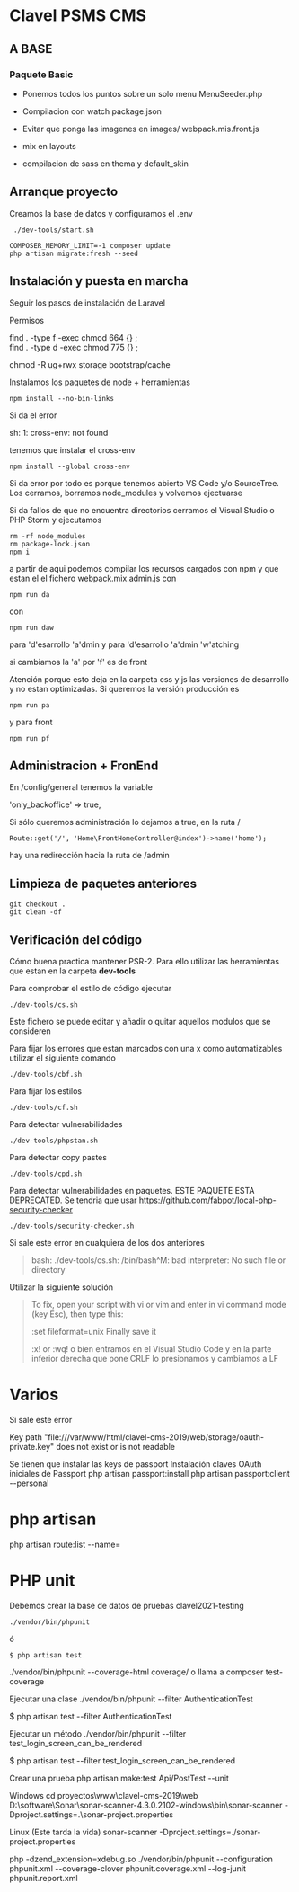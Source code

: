 # Clavel PSMS CMS 


## A BASE

### Paquete Basic
* Ponemos todos los puntos sobre un solo menu
MenuSeeder.php

* Compilacion con watch
package.json
* Evitar que ponga las imagenes en images/
webpack.mis.front.js
* mix en layouts
* compilacion de sass en thema y default_skin



## Arranque proyecto
Creamos la base de datos y configuramos el .env

```
 ./dev-tools/start.sh
```

```
COMPOSER_MEMORY_LIMIT=-1 composer update
php artisan migrate:fresh --seed
```


## Instalación y puesta en marcha
Seguir los pasos de instalación de Laravel

Permisos

find . -type f -exec chmod 664 {} \;   
find . -type d -exec chmod 775 {} \;

chmod -R ug+rwx storage bootstrap/cache

Instalamos los paquetes de node + herramientas 
```
npm install --no-bin-links
```

Si da el error

sh: 1: cross-env: not found

tenemos que instalar el cross-env
```
npm install --global cross-env
```

Si da error por todo es porque tenemos abierto VS Code y/o SourceTree. Los cerramos, borramos node_modules y volvemos ejectuarse


Si da fallos de que no encuentra directorios cerramos el Visual Studio o PHP Storm y ejecutamos
```
rm -rf node_modules
rm package-lock.json
npm i
```

a partir de aqui podemos compilar los recursos cargados con npm y que estan el el fichero webpack.mix.admin.js con
```
npm run da
```
con
```
npm run daw
```
para 'd'esarrollo 'a'dmin y
para 'd'esarrollo 'a'dmin 'w'atching

si cambiamos la 'a' por 'f' es de front

Atención porque esto deja en la carpeta css y js las versiones de desarrollo y no estan optimizadas. Si queremos la versión producción es
```
npm run pa
```
y para front
```
npm run pf
```

## Administracion + FronEnd
En /config/general tenemos la variable

'only_backoffice' => true,

Si sólo queremos administración lo dejamos a true, en la ruta / 

`
Route::get('/', 'Home\FrontHomeController@index')->name('home');
`

hay una redirección hacia la
ruta de /admin

## Limpieza de paquetes anteriores

```
git checkout .
git clean -df
```


## Verificación del código
Cómo buena practica mantener PSR-2. Para ello utilizar las herramientas que estan en la carpeta **dev-tools**

Para comprobar el estilo de código ejecutar
```
./dev-tools/cs.sh
```
Este fichero se puede editar y añadir o quitar aquellos modulos que se consideren

Para fijar los errores que estan marcados con una x como automatizables utilizar el siguiente comando
```
./dev-tools/cbf.sh
```

Para fijar los estilos 
```
./dev-tools/cf.sh
```

Para detectar vulnerabilidades
```
./dev-tools/phpstan.sh
```

Para detectar copy pastes
```
./dev-tools/cpd.sh
```

Para detectar vulnerabilidades en paquetes. ESTE PAQUETE ESTA DEPRECATED. Se tendria que usar https://github.com/fabpot/local-php-security-checker
```
./dev-tools/security-checker.sh
```


Si sale este error en cualquiera de los dos anteriores

> bash: ./dev-tools/cs.sh: /bin/bash^M: bad interpreter: No such file or directory

Utilizar la siguiente solución
> To fix, open your script with vi or vim and enter in vi command mode (key Esc), then type this:
>   
>   :set fileformat=unix
>   Finally save it
>   
>   :x! or :wq!
o bien entramos en el Visual Studio Code y en la parte inferior derecha que pone CRLF lo presionamos y cambiamos a LF




# Varios
Si sale este error

 Key path "file:///var/www/html/clavel-cms-2019/web/storage/oauth-private.key" does not exist or is not readable
 
Se tienen que instalar las keys de passport
Instalación claves OAuth iniciales de Passport
php artisan passport:install
php artisan passport:client --personal


# php artisan
php artisan route:list --name=<nombre a buscar>


# PHP unit

Debemos crear la base de datos de pruebas
clavel2021-testing

```
./vendor/bin/phpunit
```
ó
```
$ php artisan test
```

./vendor/bin/phpunit --coverage-html coverage/
o llama a
composer test-coverage

Ejecutar una clase 
./vendor/bin/phpunit  --filter AuthenticationTest

$ php artisan test --filter AuthenticationTest

Ejecutar un método
./vendor/bin/phpunit --filter test_login_screen_can_be_rendered

$ php artisan test --filter test_login_screen_can_be_rendered


Crear una prueba
php artisan make:test Api/PostTest --unit

Windows
cd proyectos\www\clavel-cms-2019\web\
D:\software\Sonar\sonar-scanner-4.3.0.2102-windows\bin\sonar-scanner -Dproject.settings=.\sonar-project.properties

Linux (Este tarda la vida)
sonar-scanner -Dproject.settings=./sonar-project.properties

php -dzend_extension=xdebug.so ./vendor/bin/phpunit --configuration phpunit.xml --coverage-clover phpunit.coverage.xml --log-junit phpunit.report.xml

